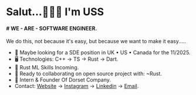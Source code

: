 Salut...👦🏾🤝 I'm USS
=======================================================================================================================================

#### # WE - ARE - SOFTWARE ENGINEER.
We do this, not because it's easy, but because we want to make it easy.....

* 👀 Maybe looking for a SDE position in UK • US • Canada for the 11/2025.
* 🖥️ Technologies: C++ → TS → Rust → Dart.
* 🌱 Rust ML Skills Incoming.
* 🤝 Ready to collaborating on open source project with: ~Rust.
* 🪽 Intern & Founder Of Dorset Company.
* Contact: [Website](https://uss-franckmekoulou.web.app/) → [Instagram](https://www.instagram.com/uss.franck/) → [Linkedin](https://www.linkedin.com/in/franck-mekoulou/) → [Email](mailto:franckmekoulou.dev@hotmail.com).

